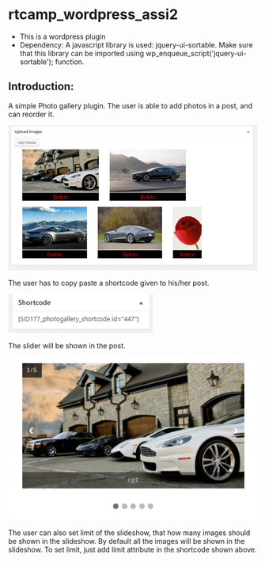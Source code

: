 # rtcamp_wordpress_assi2

- This is a wordpress plugin
- Dependency: A javascript library is used: jquery-ui-sortable.
  Make sure that this library can be imported using wp_enqueue_script('jquery-ui-sortable'); function.

## Introduction:

A simple Photo gallery plugin.
The user is able to add photos in a post, and can reorder it.

![Checkbox](https://github.com/SID177/uploaded_images/blob/master/Capture3.PNG?raw=true)

The user has to copy paste a shortcode given to his/her post.

![Checkbox](https://github.com/SID177/uploaded_images/blob/master/Capture4.PNG?raw=true)

The slider will be shown in the post.

![Checkbox](https://github.com/SID177/uploaded_images/blob/master/Capture5.PNG?raw=true)


The user can also set limit of the slideshow, that how many images should be shown in the slideshow.
By default all the images will be shown in the slideshow.
To set limit, just add limit attribute in the shortcode shown above.

